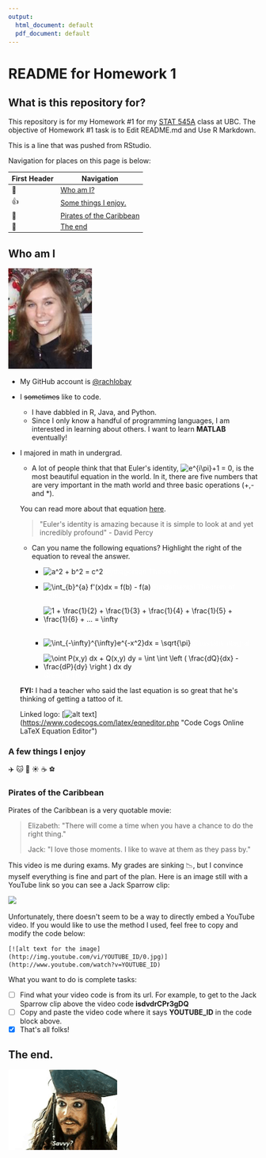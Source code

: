 ```yaml
---
output:
  html_document: default
  pdf_document: default
---
```

# README for Homework 1

## What is this repository for?
This repository is for my Homework #1 for my [STAT 545A](http://stat545.com) class at UBC. The objective of Homework #1 task is to Edit README.md and Use R Markdown. 

This is a line that was pushed from RStudio.

Navigation for places on this page is below:

First Header | Navigation
------------ | -------------
:woman: | [Who am I?](#who-am-i) 
:thumbsup: | [Some things I enjoy.](#a-few-things-i-enjoy)
:movie_camera: | [Pirates of the Caribbean](#pirates-of-the-caribbean)
:wave: | [The end](#the-end)

## Who am I
![Rachel](images/Rachel.png)

- My GitHub account is [@rachlobay](https://github.com/rachlobay)
- I ~~sometimes~~ like to code.
	+ I have dabbled in R, Java, and Python.
	+ Since I only know a handful of programming languages, I am interested in learning about others. I want to learn **MATLAB** eventually!
- I majored in math in undergrad.
	+ A lot of people think that that Euler's identity, <img src="https://latex.codecogs.com/gif.latex?e^{i\pi}&plus;1&space;=&space;0" title="e^{i\pi}+1 = 0" />, is the most beautiful equation in the world. In it, there are five numbers that are very important in the math world and three basic operations (+,- and *).
	
	You can read more about that equation [here](https://www.livescience.com/51399-eulers-identity.html).
	
	> "Euler's identity is amazing because it is simple to look at and yet incredibly profound" - David Percy 
	
	+ Can you name the following equations? Highlight the right of the equation to reveal the answer.
	
        - <img src="https://latex.codecogs.com/gif.latex?a^2&space;&plus;&space;b^2&space;=&space;c^2" title="a^2 + b^2 = c^2" /> <span style="color:white"> Pythagorean Theorem</span>
  
        - <img src="https://latex.codecogs.com/gif.latex?\int_{b}^{a}&space;f'(x)dx&space;=&space;f(b)&space;-&space;f(a)" title="\int_{b}^{a} f'(x)dx = f(b) - f(a)" /> <span style="color:white"> Fundamental Theorem of Calculus</span>
  
        - <img src="https://latex.codecogs.com/gif.latex?1&space;&plus;&space;\frac{1}{2}&space;&plus;&space;\frac{1}{3}&space;&plus;&space;\frac{1}{4}&space;&plus;&space;\frac{1}{5}&space;&plus;&space;\frac{1}{6}&space;&plus;&space;...&space;=&space;\infty" title="1 + \frac{1}{2} + \frac{1}{3} + \frac{1}{4} + \frac{1}{5} + \frac{1}{6} + ... = \infty" /> <span style="color:white"> Harmonic Series</span>
  
        - <img src="https://latex.codecogs.com/gif.latex?\int_{-\infty}^{\infty}e^{-x^2}dx&space;=&space;\sqrt{\pi}" title="\int_{-\infty}^{\infty}e^{-x^2}dx = \sqrt{\pi}" /> <span style="color:white"> Gaussian Integral</span>
  
        - <img src="https://latex.codecogs.com/gif.latex?\oint&space;P(x,y)&space;dx&space;&plus;&space;Q(x,y)&space;dy&space;=&space;\int&space;\int&space;\left&space;(&space;\frac{dQ}{dx}&space;-&space;\frac{dP}{dy}&space;\right&space;)&space;dx&space;dy" title="\oint P(x,y) dx + Q(x,y) dy = \int \int \left ( \frac{dQ}{dx} - \frac{dP}{dy} \right ) dx dy" /><span style="color:white"> Green's Theorem</span>
  
  **FYI:** I had a teacher who said the last equation is so great that he's thinking of getting a tattoo of it.
  
  Linked logo: [![alt text](/poweredbycc.gif)]
(https://www.codecogs.com/latex/eqneditor.php "Code Cogs Online LaTeX Equation Editor")

### A few things I enjoy
:airplane: :cat: :dog: :sunny: :coffee: :soccer: 

### Pirates of the Caribbean

Pirates of the Caribbean is a very quotable movie:
> Elizabeth: "There will come a time when you have a chance to do the right thing."
>
> Jack: "I love those moments. I like to wave at them as they pass by."

This video is me during exams. My grades are sinking :chart_with_downwards_trend:, but I convince myself everything is fine and part of the plan. Here is an image still with a YouTube link so you can see a Jack Sparrow clip:

[![](http://img.youtube.com/vi/dvdrCPr3gDQ/0.jpg)](http://www.youtube.com/watch?v=dvdrCPr3gDQ)

Unfortunately, there doesn't seem to be a way to directly embed a YouTube video. If you would like to use the method I used, feel free to copy and modify the code below:

```
[![alt text for the image](http://img.youtube.com/vi/YOUTUBE_ID/0.jpg)](http://www.youtube.com/watch?v=YOUTUBE_ID)
```

What you want to do is complete tasks:
- [ ] Find what your video code is from its url. For example, to get to the Jack Sparrow clip above the video code **isdvdrCPr3gDQ**
- [ ] Copy and paste the video code where it says **YOUTUBE_ID** in the code block above.
- [x] That's all folks!

## The end.
![savvy](images/savvy.gif)

